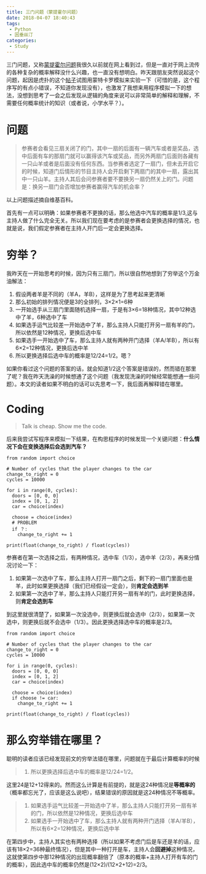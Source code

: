 ```yaml
---
title: 三门问题（蒙提霍尔问题）
date: 2018-04-07 18:40:43
tags:
 - Python
 - 因垂丝汀
categories:
 - Study
---
```


三门问题，又称[蒙提霍尔问题](https://zh.wikipedia.org/zh-hans/%E8%92%99%E6%8F%90%E9%9C%8D%E7%88%BE%E5%95%8F%E9%A1%8C)我很久以前就在网上看到过，但是一直对于网上流传的各种复杂的概率解释没什么兴趣，也一直没有想明白。昨天跟朋友突然说起这个问题，起因是虎扑的这个[帖子](https://bbs.hupu.com/21882854.html)试图用蒙特卡罗模拟来实验一下（可惜的是，这个程序写的有点小错误，不知道你发现没有），也激发了我想来用程序模拟一下的想法，没想到思考了一会之后发现从逻辑的角度来说可以非常简单的解释和理解，不需要任何概率统计的知识（或者说，小学水平？）。

<!-- more -->

# 问题

> 参赛者会看见三扇关闭了的门，其中一扇的后面有一辆汽车或者是奖品，选中后面有车的那扇门就可以赢得该汽车或奖品，而另外两扇门后面则各藏有一只山羊或者是后面没有任何东西。当参赛者选定了一扇门，但未去开启它的时候，知道门后情形的节目主持人会开启剩下两扇门的其中一扇，露出其中一只山羊。主持人其后会问参赛者要不要换另一扇仍然关上的门。问题是：换另一扇门会否增加参赛者赢得汽车的机会率？

以上问题描述摘自维基百科。

首先有一点可以明确：如果参赛者不更换的话，那么他选中汽车的概率是1/3,这与主持人做了什么完全无关。所以我们现在要考虑的是参赛者会更换选择的情况，也就是说，我们假定参赛者在主持人开门后一定会更换选择。

# 穷举？

我昨天在一开始思考的时候，因为只有三扇门，所以很自然地想到了穷举这个万金油解法：

1. 假设两者羊是不同的（羊A，羊B），这样是为了思考起来更清晰
2. 那么初始的排列情况便是3的全排列，3×2×1=6种
3. 一开始选手从三扇门里面随机选择一扇，于是有3×6=18种情况，其中12种选中了羊，6种选中了车
4. 如果选手运气比较差一开始选中了羊，那么主持人只能打开另一扇有羊的门，所以依然是12种情况，更换后选中车
5. 如果选手一开始选中了车，那么主持人就有两种开门选择（羊A/羊B），所以有6×2=12种情况，更换后选中羊
6. 所以更换选择后选中车的概率是12/24=1/2。嗯？

如果你看过这个问题的答案的话，就会知道1/2这个答案是错误的，然而错在那里了呢？我在昨天洗澡的时候想通了这个问题（我发现洗澡的时候经常能想通一些问题）。本文的读者如果不明白的话可以先思考一下，我后面再解释错在哪里。

# Coding

> Talk is cheap. Show me the code.

后来我尝试写程序来模拟一下结果，在构思程序的时候发现一个关键问题：**什么情况下会在变换选择后会选到汽车？**

```
from random import choice

# Number of cycles that the player changes to the car
change_to_right = 0
cycles = 10000

for i in range(0, cycles):
  doors = [0, 0, 0]
  index = [0, 1, 2]
  car = choice(index)
  
  choose = choice(index)
  # PROBLEM
  if ？:
    change_to_right += 1

print(float(change_to_right) / float(cycles))
```

参赛者在第一次选择之后，有两种情况，选中车（1/3），选中羊（2/3），再来分情况讨论一下：

1. 如果第一次选中了车，那么主持人打开一扇门之后，剩下的一扇门里面也是羊，此时如果更换选择（我们已经假设一定会），则**肯定会选到羊**
2. 如果第一次选中了羊，那么主持人只能打开另一扇有羊的门，此时更换选择，则**肯定会选到车**

到这里就很清楚了，如果第一次没选中，则更换后就会选中（2/3），如果第一次选中，则更换后就不会选中（1/3）。因此更换选择选中车的概率是2/3。

```
from random import choice

# Number of cycles that the player changes to the car
change_to_right = 0
cycles = 10000

for i in range(0, cycles):
  doors = [0, 0, 0]
  index = [0, 1, 2]
  car = choice(index)
  
  choose = choice(index)
  if choose != car:
    change_to_right += 1

print(float(change_to_right) / float(cycles))
```

# 那么穷举错在哪里？

聪明的读者应该已经发现前文的穷举法错在哪里，问题就在于最后计算概率的时候

> 1. 所以更换选择后选中车的概率是12/24=1/2。

这里24是12+12得来的。然而这么计算是有前提的，就是这24种情况是**等概率的**（概率都忘光了，应该是这么说吧），结果错误的原因就是这24种情况不等概率。

> 1. 如果选手运气比较差一开始选中了羊，那么主持人只能打开另一扇有羊的门，所以依然是12种情况，更换后选中车
> 2. 如果选手一开始选中了车，那么主持人就有两种开门选择（羊A/羊B），所以有6×2=12种情况，更换后选中羊

在第四步中，主持人其实也有两种选择（所以如果不考虑门后是车还是羊的话，应该有18×2=36种最终情况），但是其中一种打开是车，主持人会**回避掉**这种情况，这就使第四步中那12种情况的出现概率翻倍了（原本的概率+主持人打开有车的门的概率），因此选中车的概率仍然是(12×2)/(12×2+12)=2/3。